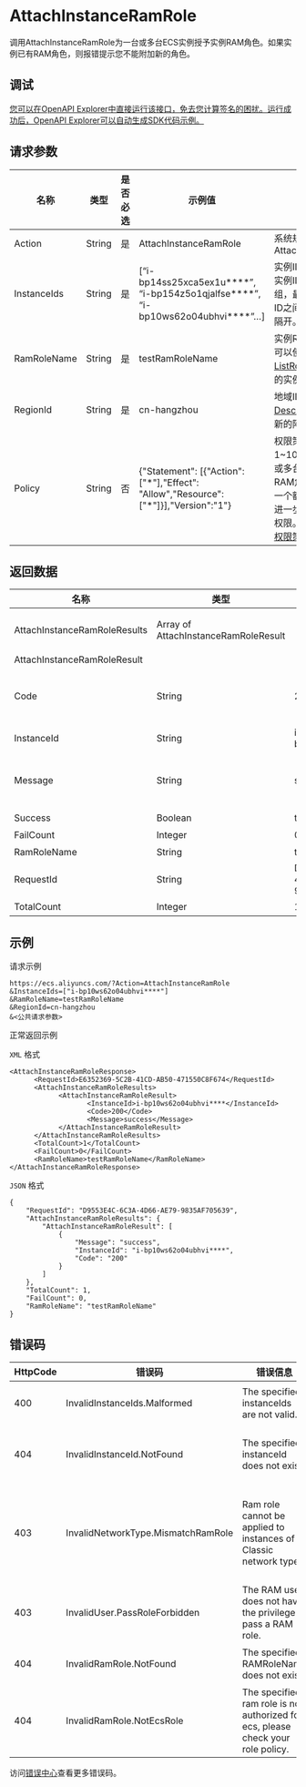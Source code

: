 # AttachInstanceRamRole

调用AttachInstanceRamRole为一台或多台ECS实例授予实例RAM角色。如果实例已有RAM角色，则报错提示您不能附加新的角色。

## 调试

[您可以在OpenAPI Explorer中直接运行该接口，免去您计算签名的困扰。运行成功后，OpenAPI Explorer可以自动生成SDK代码示例。](https://api.aliyun.com/#product=Ecs&api=AttachInstanceRamRole&type=RPC&version=2014-05-26)

## 请求参数

|名称|类型|是否必选|示例值|描述|
|--|--|----|---|--|
|Action|String|是|AttachInstanceRamRole|系统规定参数。取值：AttachInstanceRamRole |
|InstanceIds|String|是|\[“i-bp14ss25xca5ex1u\*\*\*\*”, “i-bp154z5o1qjalfse\*\*\*\*”, “i-bp10ws62o04ubhvi\*\*\*\*”…\]|实例ID。取值可以由多个实例ID组成一个JSON数组，最多支持100个ID，ID之间用半角逗号（,）隔开。 |
|RamRoleName|String|是|testRamRoleName|实例RAM角色名称。您可以使用RAM API [ListRoles](~~28713~~)查询您已创建的实例RAM角色。 |
|RegionId|String|是|cn-hangzhou|地域ID。您可以调用[DescribeRegions](~~25609~~)查看最新的阿里云地域列表。 |
|Policy|String|否|\{"Statement": \[\{"Action": \["\*"\],"Effect": "Allow","Resource": \["\*"\]\}\],"Version":"1"\}|权限策略。长度为1~1024个字符。为一台或多台ECS实例授予实例RAM角色时，可以指定一个额外的权限策略，以进一步限制RAM角色的权限。更多信息，请参见[权限策略概览](~~93732~~)。 |

## 返回数据

|名称|类型|示例值|描述|
|--|--|---|--|
|AttachInstanceRamRoleResults|Array of AttachInstanceRamRoleResult| |由实例RAM角色类型（AttachInstanceRamRoleResult）组成的信息集。 |
|AttachInstanceRamRoleResult| | | |
|Code|String|200|判断是否成功授予实例RAM角色。返回值为200表示成功授予，返回其他值表示授予失败，失败原因参见错误码。 |
|InstanceId|String|i-bp10ws62o04ubhvi\*\*\*\*|实例ID。 |
|Message|String|success|判断是否成功授予实例RAM角色。返回值为Success表示成功授予，返回其他值表示授予失败，失败原因参见错误码。 |
|Success|Boolean|true|是否成功授予实例RAM角色。 |
|FailCount|Integer|0|授予实例RAM角色的失败个数。 |
|RamRoleName|String|testRamRoleName|实例RAM角色的名称。 |
|RequestId|String|D9553E4C-6C3A-4D66-AE79-9835AF705639|请求ID。 |
|TotalCount|Integer|1|授予的实例RAM角色总个数。 |

## 示例

请求示例

```
https://ecs.aliyuncs.com/?Action=AttachInstanceRamRole
&InstanceIds=["i-bp10ws62o04ubhvi****"]
&RamRoleName=testRamRoleName
&RegionId=cn-hangzhou
&<公共请求参数>
```

正常返回示例

`XML` 格式

```
<AttachInstanceRamRoleResponse>
      <RequestId>E6352369-5C2B-41CD-AB50-471550C8F674</RequestId>
      <AttachInstanceRamRoleResults>
            <AttachInstanceRamRoleResult>
                   <InstanceId>i-bp10ws62o04ubhvi****</InstanceId>
                   <Code>200</Code>
                   <Message>success</Message>
            </AttachInstanceRamRoleResult>
      </AttachInstanceRamRoleResults>
      <TotalCount>1</TotalCount>
      <FailCount>0</FailCount>
      <RamRoleName>testRamRoleName</RamRoleName>
</AttachInstanceRamRoleResponse>
```

`JSON` 格式

```
{
    "RequestId": "D9553E4C-6C3A-4D66-AE79-9835AF705639",
    "AttachInstanceRamRoleResults": {
        "AttachInstanceRamRoleResult": [
            {
                "Message": "success",
                "InstanceId": "i-bp10ws62o04ubhvi****",
                "Code": "200"
            }
        ]
    },
    "TotalCount": 1,
    "FailCount": 0,
    "RamRoleName": "testRamRoleName"
}
```

## 错误码

|HttpCode|错误码|错误信息|描述|
|--------|---|----|--|
|400|InvalidInstanceIds.Malformed|The specified instanceIds are not valid.|指定的多个InstanceId不合法。|
|404|InvalidInstanceId.NotFound|The specified instanceId does not exist|指定的实例不存在，请您检查实例ID是否正确。|
|403|InvalidNetworkType.MismatchRamRole|Ram role cannot be applied to instances of Classic network type.|实例RAM角色不能被用于经典网络类型的实例，RAM角色只能使用在VPC类型的实例上。|
|403|InvalidUser.PassRoleForbidden|The RAM user does not have the privilege to pass a RAM role.|该RAM用户无权传递RAM角色。|
|404|InvalidRamRole.NotFound|The specified RAMRoleName does not exist.|指定的RamRoleName不存在。|
|404|InvalidRamRole.NotEcsRole|The specified ram role is not authorized for ecs, please check your role policy.|指定的RAM角色无权使用ECS，请检查您的角色策略。|

访问[错误中心](https://error-center.alibabacloud.com/status/product/Ecs)查看更多错误码。

